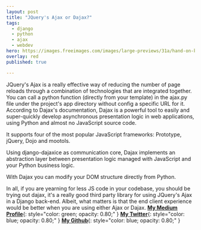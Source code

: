 ```yaml
---
layout: post
title: "JQuery's Ajax or Dajax?"
tags:
  - django
  - python
  - ajax
  - webdev
hero: https://images.freeimages.com/images/large-previews/31a/hand-on-keyboard-1243602.jpg
overlay: red
published: true

---
```

JQuery's Ajax is a really effective way of reducing the number of page reloads through a combination of technologies that are integrated together. 
You can call a python function (directly from your template) in the ajax.py file under the project's app directory without config a specific URL for it.
According to Dajax's documentation,
Dajax is a powerful tool to easily and super-quickly develop asynchronous presentation logic in web applications, using Python and almost no JavaScript source code.

It supports four of the most popular JavaScript frameworks: Prototype, jQuery, Dojo and mootols.

Using django-dajaxice as communication core, Dajax implements an abstraction layer between presentation logic managed with JavaScript and your Python business logic.

With Dajax you can modify your DOM structure directly from Python.

In all, if you are yearning for less JS code in your codebase, you should be trying out dajax, it's a really good third party library for using JQuery's Ajax in a Django back-end. Albeit, what matters is that the end client experience would be better when you are using either Ajax or Dajax.
**[My Medium Profile](https://medium.com/@arthtyagi)**{: style="color: green; opacity: 0.80;" }
**[My Twitter](https://twitter.com/arthtyagi)**{: style="color: blue; opacity: 0.80;" }
**[My Github](https://twitter.com/arthtyagi)**{: style="color: blue; opacity: 0.80;" }